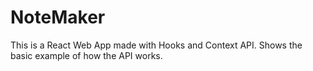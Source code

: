 # NoteMaker
This is a React Web App made with Hooks and Context API. Shows the basic example of how the API works.
